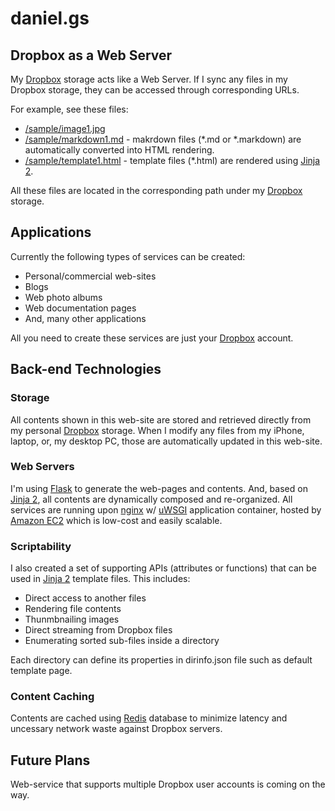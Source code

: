 # daniel.gs

## Dropbox as a Web Server

My [Dropbox][1] storage acts like a Web Server. If I sync any files in my Dropbox storage, they can be accessed through corresponding URLs. 

For example, see these files:

- [/sample/image1.jpg](/sample/image1.jpg)
- [/sample/markdown1.md](/sample/markdown1.md) - makrdown files (*.md or *.markdown) are automatically converted into HTML rendering.
- [/sample/template1.html](/sample/template1.html) - template files (*.html) are rendered using [Jinja 2][3].

All these files are located in the corresponding path under my [Dropbox][1] storage.

## Applications

Currently the following types of services can be created:

- Personal/commercial web-sites
- Blogs
- Web photo albums
- Web documentation pages
- And, many other applications

All you need to create these services are just your [Dropbox][1] account.

## Back-end Technologies

### Storage

All contents shown in this web-site are stored and retrieved directly from my personal [Dropbox][1] storage. When I modify any files from my iPhone, laptop, or, my desktop PC, those are automatically updated in this web-site.

### Web Servers

I'm using [Flask][2] to generate the web-pages and contents. And, based on [Jinja 2][3], all contents are dynamically composed and re-organized. All services are running upon [nginx][5] w/ [uWSGI][6] application container, hosted by [Amazon EC2][4] which is low-cost and easily scalable.

### Scriptability

I also created a set of supporting APIs (attributes or functions) that can be used in [Jinja 2][3] template files. This includes:

- Direct access to another files
- Rendering file contents
- Thunmbnailing images
- Direct streaming from Dropbox files
- Enumerating sorted sub-files inside a directory

Each directory can define its properties in dirinfo.json file such as default template page. 

### Content Caching

Contents are cached using [Redis][7] database to minimize latency and uncessary network waste against Dropbox servers.

## Future Plans

Web-service that supports multiple Dropbox user accounts is coming on the way.

[1]: http://www.dropbox.com/ "Dropbox"
[2]: http://flask.pocoo.org/ "Flask"
[3]: http://jinja.pocoo.org/ "Jinja 2"
[4]: http://aws.amazon.com/ec2/ "Amazon EC2"
[5]: http://nginx.org/ "nginx"
[6]: http://projects.unbit.it/uwsgi/ "uWSGI"
[7]: http://redis.io "Redis"

